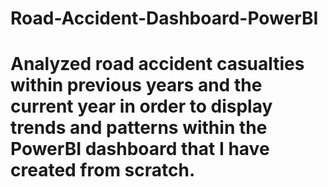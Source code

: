 # Road-Accident-Dashboard-PowerBI

# Analyzed road accident casualties within previous years and the current year in order to display trends and patterns within the PowerBI dashboard that I have created from scratch.
